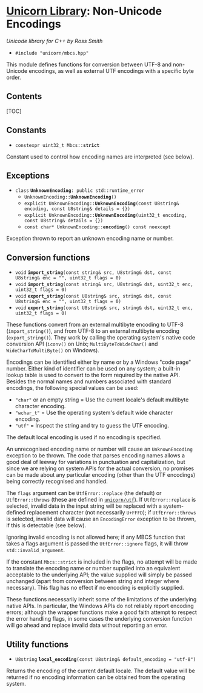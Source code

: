 # [Unicorn Library](index.html): Non-Unicode Encodings #

_Unicode library for C++ by Ross Smith_

* `#include "unicorn/mbcs.hpp"`

This module defines functions for conversion between UTF-8 and non-Unicode
encodings, as well as external UTF encodings with a specific byte order.

## Contents ##

[TOC]

## Constants ##

* `constexpr uint32_t Mbcs::`**`strict`**

Constant used to control how encoding names are interpreted (see below).

## Exceptions ##

* `class` **`UnknownEncoding`**`: public std::runtime_error`
    * `UnknownEncoding::`**`UnknownEncoding`**`()`
    * `explicit UnknownEncoding::`**`UnknownEncoding`**`(const U8string& encoding, const U8string& details = {})`
    * `explicit UnknownEncoding::`**`UnknownEncoding`**`(uint32_t encoding, const U8string& details = {})`
    * `const char* UnknownEncoding::`**`encoding`**`() const noexcept`

Exception thrown to report an unknown encoding name or number.

## Conversion functions ##

* `void` **`import_string`**`(const string& src, U8string& dst, const U8string& enc = "", uint32_t flags = 0)`
* `void` **`import_string`**`(const string& src, U8string& dst, uint32_t enc, uint32_t flags = 0)`
* `void` **`export_string`**`(const U8string& src, string& dst, const U8string& enc = "", uint32_t flags = 0)`
* `void` **`export_string`**`(const U8string& src, string& dst, uint32_t enc, uint32_t flags = 0)`

These functions convert from an external multibyte encoding to UTF-8
(`import_string()`), and from UTF-8 to an external multibyte encoding
(`export_string()`). They work by calling the operating system's native code
conversion API (`iconv()` on Unix; `MultiByteToWideChar()` and
`WideCharToMultiByte()` on Windows).

Encodings can be identified either by name or by a Windows "code page" number.
Either kind of identifier can be used on any system; a built-in lookup table
is used to convert to the form required by the native API. Besides the normal
names and numbers associated with standard encodings, the following special
values can be used:

* `"char"` or an empty string = Use the current locale's default multibyte character encoding.
* `"wchar_t"` = Use the operating system's default wide character encoding.
* `"utf"` = Inspect the string and try to guess the UTF encoding.

The default local encoding is used if no encoding is specified.

An unrecognised encoding name or number will cause an `UnknownEncoding`
exception to be thrown. The code that parses encoding names allows a good deal
of leeway for variations in punctuation and capitalization, but since we are
relying on system APIs for the actual conversion, no promises can be made
about any particular encoding (other than the UTF encodings) being correctly
recognised and handled.

The `flags` argument can be `UtfError::replace` (the default) or
`UtfError::throws` (these are defined in [`unicorn/utf`](utf.html)). If
`UtfError::replace` is selected, invalid data in the input string will be
replaced with a system- defined replacement character (not necessarily
`U+FFFD`); if `UtfError::throws` is selected, invalid data will cause an
`EncodingError` exception to be thrown, if this is detectable (see below).

Ignoring invalid encoding is not allowed here; if any MBCS function that takes
a flags argument is passed the `UtfError::ignore` flags, it will throw
`std::invalid_argument`.

If the constant `Mbcs::strict` is included in the flags, no attempt will be
made to translate the encoding name or number supplied into an equivalent
acceptable to the underlying API; the value supplied will simply be passed
unchanged (apart from conversion between string and integer where necessary).
This flag has no effect if no encoding is explicitly supplied.

These functions necessarily inherit some of the limitations of the underlying
native APIs. In particular, the Windows APIs do not reliably report encoding
errors; although the wrapper functions make a good faith attempt to respect
the error handling flags, in some cases the underlying conversion function
will go ahead and replace invalid data without reporting an error.

## Utility functions ##

* `U8string` **`local_encoding`**`(const U8string& default_encoding = "utf-8")`

Returns the encoding of the current default locale. The default value will be
returned if no encoding information can be obtained from the operating system.

